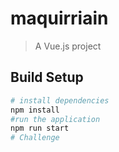 # maquirriain

> A Vue.js project

## Build Setup

``` bash
# install dependencies
npm install
#run the application
npm run start
# Challenge
